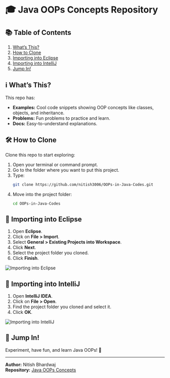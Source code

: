 # 🎓 Java OOPs Concepts Repository

## 📚 Table of Contents

1. [What’s This?](#whats-this)
2. [How to Clone](#how-to-clone)
3. [Importing into Eclipse](#importing-into-eclipse)
4. [Importing into IntelliJ](#importing-into-intellij)
5. [Jump In!](#jump-in)

## ℹ️ What’s This?

This repo has:
- **Examples:** Cool code snippets showing OOP concepts like classes, objects, and inheritance.
- **Problems:** Fun problems to practice and learn.
- **Docs:** Easy-to-understand explanations.

## 🛠️ How to Clone

Clone this repo to start exploring:

1. Open your terminal or command prompt.
2. Go to the folder where you want to put this project.
3. Type:
    ```sh
    git clone https://github.com/nitish3006/OOPs-in-Java-Codes.git
    ```
4. Move into the project folder:
    ```sh
    cd OOPs-in-Java-Codes
    ```

## 🌟 Importing into Eclipse

1. Open **Eclipse**.
2. Click on **File > Import**.
3. Select **General > Existing Projects into Workspace**.
4. Click **Next**.
5. Select the project folder you cloned.
6. Click **Finish**.

![Importing into Eclipse](https://www.eclipse.org/community/eclipse_newsletter/2017/august/import-project.png)

## 🚀 Importing into IntelliJ

1. Open **IntelliJ IDEA**.
2. Click on **File > Open**.
3. Find the project folder you cloned and select it.
4. Click **OK**.

![Importing into IntelliJ](https://resources.jetbrains.com/help/img/idea/2021.1/open-project.png)

## 🏁 Jump In!

Experiment, have fun, and learn Java OOPs! 🎉

---

**Author:** Nitish Bhardwaj  
**Repository:** [Java OOPs Concepts](https://github.com/nitish3006/OOPs-in-Java-Codes)
